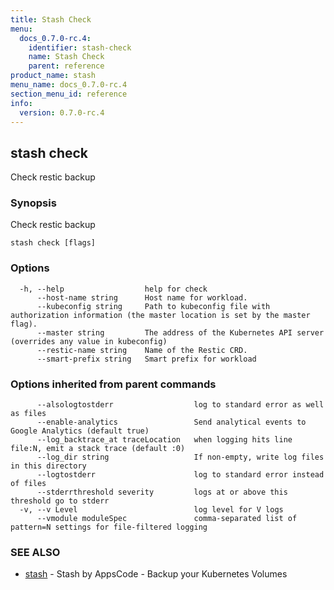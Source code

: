 ```yaml
---
title: Stash Check
menu:
  docs_0.7.0-rc.4:
    identifier: stash-check
    name: Stash Check
    parent: reference
product_name: stash
menu_name: docs_0.7.0-rc.4
section_menu_id: reference
info:
  version: 0.7.0-rc.4
---
```


## stash check

Check restic backup

### Synopsis

Check restic backup

```
stash check [flags]
```

### Options

```
  -h, --help                  help for check
      --host-name string      Host name for workload.
      --kubeconfig string     Path to kubeconfig file with authorization information (the master location is set by the master flag).
      --master string         The address of the Kubernetes API server (overrides any value in kubeconfig)
      --restic-name string    Name of the Restic CRD.
      --smart-prefix string   Smart prefix for workload
```

### Options inherited from parent commands

```
      --alsologtostderr                  log to standard error as well as files
      --enable-analytics                 Send analytical events to Google Analytics (default true)
      --log_backtrace_at traceLocation   when logging hits line file:N, emit a stack trace (default :0)
      --log_dir string                   If non-empty, write log files in this directory
      --logtostderr                      log to standard error instead of files
      --stderrthreshold severity         logs at or above this threshold go to stderr
  -v, --v Level                          log level for V logs
      --vmodule moduleSpec               comma-separated list of pattern=N settings for file-filtered logging
```

### SEE ALSO

* [stash](/docs/0.7.0-rc.4/reference/stash)	 - Stash by AppsCode - Backup your Kubernetes Volumes

